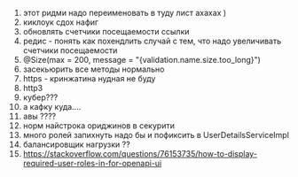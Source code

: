 1. этот ридми надо переименовать в туду лист ахахах )
2. киклоук сдох нафиг
3. обновлять счетчики посещаемости ссылки
4. редис - понять как похендлить случай с тем, что надо увеличивать счетчики посещаемости 
5. @Size(max = 200, message = "{validation.name.size.too_long}")
6. засекьюрить все методы нормально
7. https - кринжатина нудная не буду
8. http3
9. кубер??? 
10. а кафку куда....
11. авы ????
12. норм найстрока ориджинов в секурити
13. много ролей запихнуть надо бы и пофиксить в UserDetailsServiceImpl
14. балансировщик нагрузки ??
15. https://stackoverflow.com/questions/76153735/how-to-display-required-user-roles-in-for-openapi-ui